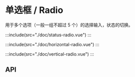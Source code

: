 # 单选框 / Radio

用于多个选项（一般一组不超过 5 个）的选择输入，状态的切换。

:::include(src="./doc/status-radio.vue")
:::

:::include(src="./doc/horizontal-radio.vue")
:::

:::include(src="./doc/vertical-radio.vue")
:::

## API

<api-doc name="Radio" :doc="require('./api.json')"></api-doc>

<api-doc name="RadioGroup" :doc="require('../radio-group/api.json')"></api-doc>
